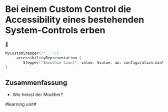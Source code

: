 # Bei einem Custom Control die Accessibility eines bestehenden System-Controls erben
🦮

```swift
MyCustomStepper(/*...*/)
	.accessibilityRepresentation {
		Stepper("Smoothie Count", value: Svalue, in: configuration.minValue...configuration.maxValue, step: configuration.increment)
}
```


## Zusammenfassung
- Wie heisst der Modifier?

#learning unit#